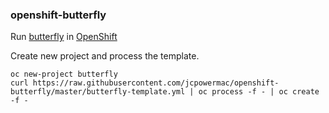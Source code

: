 ### openshift-butterfly

Run [butterfly](https://github.com/paradoxxxzero/butterfly) in [OpenShift](https://github.com/openshift/origin)


Create new project and process the template.
```
oc new-project butterfly
curl https://raw.githubusercontent.com/jcpowermac/openshift-butterfly/master/butterfly-template.yml | oc process -f - | oc create -f -
```
